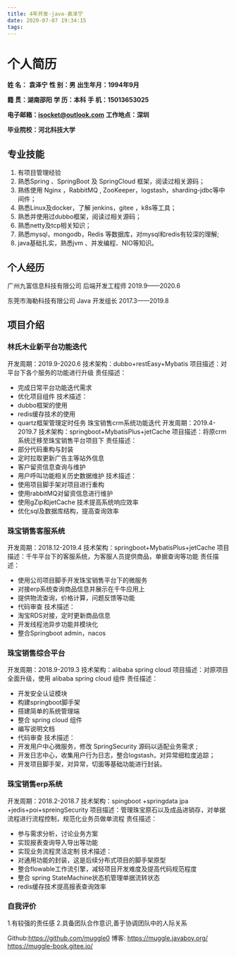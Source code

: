 ```yaml
---
title: 4年开发-java-袁泽宁
date: 2020-07-07 19:34:15
tags: 
---
```


# 个人简历

**姓 名：**  **袁泽宁**      **性 别：男**          **出生年月：1994年9月** 

**籍 贯：湖南邵阳**     **学 历：本科**      **手 机：15013653025**

**电子邮箱：isocket@outlook.com**      **工作地点：深圳**   

**毕业院校：河北科技大学**

## 专业技能

1. 有项目管理经验
2. 熟悉Spring 、SpringBoot 及 SpringCloud 框架，阅读过相关源码；
3. 熟练使用 Nginx ，RabbitMQ , ZooKeeper，logstash，sharding-jdbc等中间件；
4. 熟悉Linux及docker，了解 jenkins，gitee ，k8s等工具；
5. 熟悉并使用过dubbo框架，阅读过相关源码；
6. 熟悉netty及tcp相关知识；
7. 熟悉mysql，mongodb，Redis 等数据库，对mysql和redis有较深的理解;
8. java基础扎实，熟悉jvm 、并发编程、NIO等知识。

## 个人经历

 广州九富信息科技有限公司    后端开发工程师    2019.9——2020.6

东莞市海勒科技有限公司		Java 开发组长		 2017.3——2019.8

## 项目介绍

### 林氏木业新平台功能迭代
开发周期：2019.9-2020.6
技术架构：dubbo+restEasy+Mybatis
项目描述：对平台下各个服务的功能进行升级
责任描述：

- 完成日常平台功能迭代需求
- 优化项目组件
技术描述：
- dubbo框架的使用
- redis缓存技术的使用
- quartz框架管理定时任务
珠宝销售crm系统功能迭代
开发周期：2019.4-2019.7
技术架构：springboot+MybatisPlus+jetCache
项目描述：将原crm系统迁移至珠宝销售平台项目下
责任描述：
- 部分代码重构与封装
- 定时拉取更新广告主等站外信息
- 客户留资信息查询与维护
- 用户呼叫功能相关历史数据维护
技术描述：
- 使用项目脚手架对项目进行重构
- 使用rabbitMQ对留资信息进行维护
- 使用gZip和jetCache 技术提高系统响应效率
- 优化sql及数据库结构，提高查询效率

### 珠宝销售客服系统
开发周期：2018.12-2019.4
技术架构：springboot+MybatisPlus+jetCache
项目描述：千牛平台下的客服系统，为客服人员提供商品，单据查询等功能
责任描述：

- 使用公司项目脚手开发珠宝销售平台下的微服务
- 对接erp系统查询商品信息并展示在千牛应用上
- 提供物流查询，价格计算，问题反馈等功能
- 代码审查
技术描述：
- 淘宝RDS对接，定时更新商品信息
- 开发线程池异步功能并模块化
- 整合Springboot admin，nacos

### 珠宝销售综合平台
开发周期：2018.9-2019.3
技术架构：alibaba spring cloud
项目描述：对原项目全面升级，使用 alibaba spring cloud 组件
责任描述：

- 开发安全认证模块
- 构建springboot脚手架
- 搭建简单的系统管理端
- 整合 spring cloud 组件
- 编写说明文档
- 代码审查
技术描述：
- 开发用户中心微服务，修改 SpringSecurity 源码以适配业务需求 ;
- 开发日志中心，收集用户行为日志，整合logstash，对异常细粒度追踪；
- 开发项目脚手架，对异常，切面等基础功能进行封装。

### 珠宝销售erp系统
开发周期：2018.2-2018.7
技术架构：spingboot +springdata jpa +jedis+poi+spreingSecurity
项目描述：管理珠宝原石以及成品进销存，对单据流程进行流程控制，规范化业务员做单流程
责任描述：

- 参与需求分析，讨论业务方案
- 实现报表查询导入导出等功能
- 实现业务流程灵活定制
技术描述：
- 对通用功能的封装，这是后续分布式项目的脚手架原型
- 整合flowable工作流引擎，减轻项目开发难度及提高代码规范程度
- 整合 spring StateMachine状态机管理单据流转状态
- redis缓存技术提高报表查询效率

### 自我评价

1.有较强的责任感
2.具备团队合作意识,善于协调团队中的人际关系

Github:https://github.com/muggle0
博客: https://muggle.javaboy.org/   https://muggle-book.gitee.io/